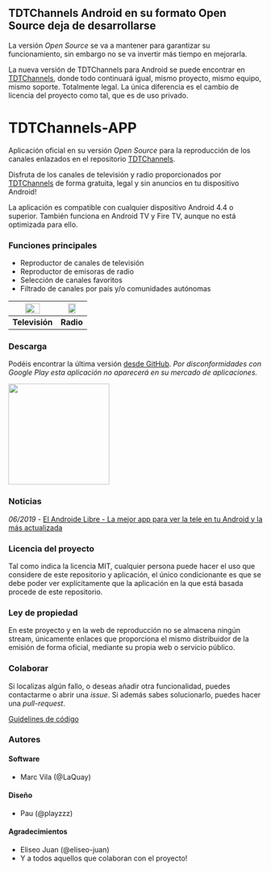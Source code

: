 ## TDTChannels Android en su formato Open Source deja de desarrollarse
La versión _Open Source_ se va a mantener para garantizar su funcionamiento, sin embargo no se va invertir más tiempo en mejorarla.

La nueva versión de TDTChannels para Android se puede encontrar en [TDTChannels](http://www.tdtchannels.com), donde todo continuará igual, mismo proyecto, mismo equipo, mismo soporte. Totalmente legal. La única diferencia es el cambio de licencia del proyecto como tal, que es de uso privado.

# TDTChannels-APP
Aplicación oficial en su versión _Open Source_ para la reproducción de los canales enlazados en el repositorio [TDTChannels](https://github.com/LaQuay/TDTChannels/). 

Disfruta de los canales de televisión y radio proporcionados por [TDTChannels](https://github.com/LaQuay/TDTChannels/) de forma gratuita, legal y sin anuncios en tu dispositivo Android!

La aplicación es compatible con cualquier dispositivo Android 4.4 o superior. 
También funciona en Android TV y Fire TV, aunque no está optimizada para ello.

### Funciones principales
- Reproductor de canales de televisión
- Reproductor de emisoras de radio
- Selección de canales favoritos
- Filtrado de canales por país y/o comunidades autónomas

| <img src="https://raw.githubusercontent.com/LaQuay/TDTChannels-APP/master/extras/screenshot_tv_061.png" width="60%"> | <img src="https://raw.githubusercontent.com/LaQuay/TDTChannels-APP/master/extras/screenshot_radio_061.png" width="60%"> |
|:--------------:|:--------------:|
| **Televisión** | **Radio** |

### Descarga
Podéis encontrar la última versión [desde GitHub](https://github.com/LaQuay/TDTChannels-APP/releases/). *Por disconformidades con Google Play esta aplicación no aparecerá en su mercado de aplicaciones.*

<a href="https://github.com/LaQuay/TDTChannels-APP/releases/">
  <img src="https://user-images.githubusercontent.com/663460/26973090-f8fdc986-4d14-11e7-995a-e7c5e79ed925.png" width="200px">
</a>

### Noticias
*06/2019* - [El Androide Libre - La mejor app para ver la tele en tu Android y la más actualizada](https://elandroidelibre.elespanol.com/2019/06/mejor-app-ver-tele-android-mas-actualizada-apk.html)

### Licencia del proyecto
Tal como indica la licencia MIT, cualquier persona puede hacer el uso que considere de este repositorio y aplicación, el único condicionante es que se debe poder ver explícitamente que la aplicación en la que está basada procede de este repositorio.

### Ley de propiedad
En este proyecto y en la web de reproducción no se almacena ningún stream, únicamente enlaces que proporciona el mismo distribuidor de la emisión de forma oficial, mediante su propia web o servicio público. 

### Colaborar
Si localizas algún fallo, o deseas añadir otra funcionalidad, puedes contactarme o abrir una *issue*. Si además sabes solucionarlo, puedes hacer una *pull-request*.

[Guidelines de código](https://github.com/ribot/android-guidelines/blob/master/project_and_code_guidelines.md)

### Autores
#### Software
- Marc Vila (@LaQuay)

#### Diseño
- Pau (@playzzz)

#### Agradecimientos
- Eliseo Juan (@eliseo-juan)
- Y a todos aquellos que colaboran con el proyecto!
